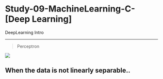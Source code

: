 # Study-09-MachineLearning-C-[Deep Learning]
DeepLearning Intro

----------------------------------------------------------------------------------------------------------------------------------------
> Perceptron
<img src="https://user-images.githubusercontent.com/31917400/41435071-8fdfdd98-7015-11e8-8984-9237b02a18ec.jpg" />

## When the data is not linearly separable..





